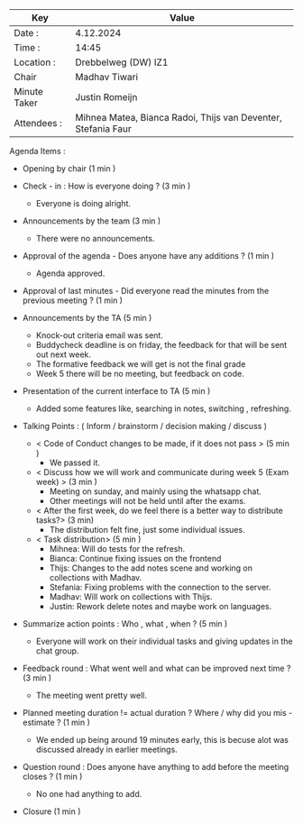 | Key | Value |
| --- | --- |
| Date : | 4.12.2024 |
| Time : | 14:45 |
| Location : | Drebbelweg (DW) IZ1 |
| Chair | Madhav Tiwari |
| Minute Taker | Justin Romeijn |
| Attendees : | Mihnea Matea, Bianca Radoi, Thijs van Deventer, Stefania Faur |

Agenda Items :
- Opening by chair (1 min )
- Check - in : How is everyone doing ? (3 min )
    - Everyone is doing alright.
- Announcements by the team (3 min )
    - There were no announcements.
- Approval of the agenda - Does anyone have any additions ? (1 min )
    - Agenda approved.
- Approval of last minutes - Did everyone read the minutes from the previous meeting ? (1 min )
- Announcements by the TA (5 min )
    - Knock-out criteria email was sent.
    - Buddycheck deadline is on friday, the feedback for that will be sent out next week.
    - The formative feedback we will get is not the final grade
    - Week 5 there will be no meeting, but feedback on code.
- Presentation of the current interface to TA (5 min )
    - Added some features like, searching in notes, switching , refreshing.

- Talking Points : ( Inform / brainstorm / decision making / discuss )
    - < Code of Conduct changes to be made, if it does not pass > (5 min )
        - We passed it.
    - < Discuss how we will work and communicate during week 5 (Exam week) > (3 min )
        - Meeting on sunday, and mainly using the whatsapp chat.
        - Other meetings will not be held until after the exams.
    - < After the first week, do we feel there is a better way to distribute tasks?> (3 min)
        - The distribution felt fine, just some individual issues.
    - < Task distribution> (5 min )
        - Mihnea: Will do tests for the refresh.
        - Bianca: Continue fixing issues on the frontend
        - Thijs: Changes to the add notes scene and working on collections with Madhav.
        - Stefania: Fixing problems with the connection to the server.
        - Madhav: Will work on collections with Thijs.
        - Justin: Rework delete notes and maybe work on languages.

- Summarize action points : Who , what , when ? (5 min )
    - Everyone will work on their individual tasks and giving updates in the chat group.
- Feedback round : What went well and what can be improved next time ? (3 min )
    - The meeting went pretty well.
- Planned meeting duration != actual duration ? Where / why did you mis - estimate ? (1 min )
    - We ended up being around 19 minutes early, this is becuse alot was discussed already in earlier meetings.
- Question round : Does anyone have anything to add before the meeting closes ? (1 min )
    - No one had anything to add.
- Closure (1 min )
